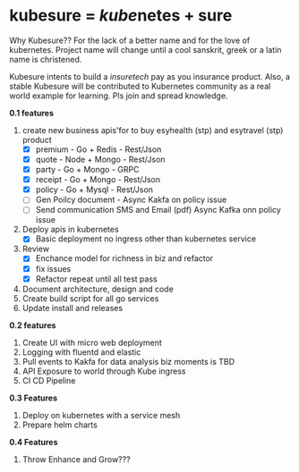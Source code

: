 # kubesure = *kube*netes + sure 

Why Kubesure?? For the lack of a better name and for the love of kubernetes. Project name will change until a cool sanskrit, greek or a latin name is christened. 

Kubesure intents to build a _insuretech_ pay as you insurance product. Also, a stable Kubesure will be contributed to Kubernetes community as a real world example for learning. Pls join and spread knowledge. 


**0.1 features**  

1. create new business apis'for to buy esyhealth (stp) and esytravel (stp) product 
   - [x] premium - Go + Redis - Rest/Json
   - [x] quote - Node + Mongo  - Rest/Json
   - [x] party - Go + Mongo - GRPC  
   - [x] receipt - Go + Mongo - Rest/Json
   - [x] policy - Go + Mysql - Rest/Json
   - [ ] Gen Poilcy document - Async Kakfa on policy issue
   - [ ] Send communication SMS and Email (pdf) Async Kafka onn policy issue
2. Deploy apis in kubernetes 
    - [x] Basic deployment no ingress other than kubernetes service
3. Review 
    - [x] Enchance model for richness in biz and refactor
    - [x] fix issues 
    - [x] Refactor repeat until all test pass 
4. Document architecture, design and code
5. Create build script for all go services
6. Update install and releases

**0.2 features** 
 
1. Create UI with micro web deployment  
2. Logging with fluentd and elastic 
3. Pull events to Kakfa for data analysis biz moments is TBD
4. API Exposure to world through Kube ingress 
5. CI CD Pipeline

**0.3 Features** 

1. Deploy on kubernetes with a service mesh  
2. Prepare helm charts

**0.4 Features**

1. Throw Enhance and Grow???
